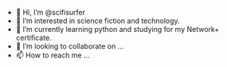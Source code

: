- 👋 Hi, I’m @scifisurfer
- 👀 I’m interested in science fiction and technology.
- 🌱 I’m currently learning python and studying for my Network+ certificate.
- 💞️ I’m looking to collaborate on ...
- 📫 How to reach me ...

<!---
scifisurfer/scifisurfer is a ✨ special ✨ repository because its `README.md` (this file) appears on your GitHub profile.
You can click the Preview link to take a look at your changes.
--->
